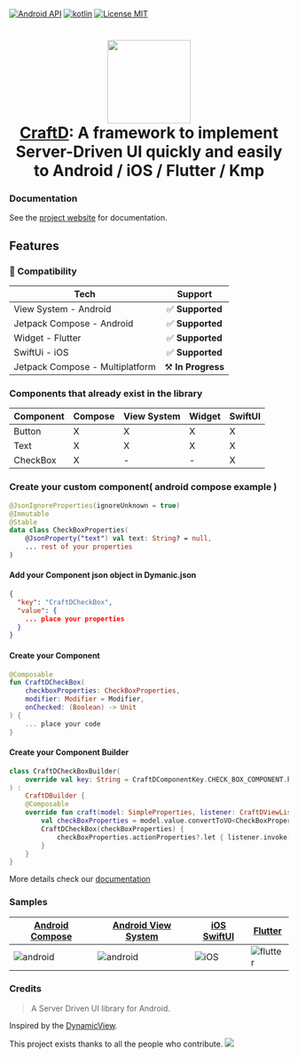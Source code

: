 [![Android API](https://img.shields.io/badge/api-21%2B-brightgreen.svg?style=for-the-badge)](https://android-arsenal.com/api?level=21)
[![kotlin](https://img.shields.io/github/languages/top/codandotv/craftd.svg?style=for-the-badge&color=blueviolet)](https://kotlinlang.org/)
[![License MIT](https://img.shields.io/github/license/codandotv/craftd.svg?style=for-the-badge&color=orange)](https://opensource.org/licenses/MIT)


<h1 align="center">
    <img height="150" src="https://github.com/user-attachments/assets/6893bd0d-7866-44b0-bc34-5c3759c1bacf"/>
    <br>
    <a href="https://codandotv.gitbook.io/craftd">CraftD</a>: A framework to implement Server-Driven UI quickly and easily to Android / iOS / Flutter / Kmp
</h1>

### Documentation
See the [project website](https://codandotv.gitbook.io/craftd) for documentation.

## Features
### 🔗 Compatibility

| Tech                            |      Support         |
|---------------------------------|:--------------------:|
| View System - Android           |  ✅ **Supported**    |
| Jetpack Compose - Android       |  ✅ **Supported**    |
| Widget - Flutter                |  ✅ **Supported**    |
| SwiftUi - iOS                   |  ✅ **Supported**    |
| Jetpack Compose - Multiplatform |  ⚒️ **In Progress**   |

### Components that already exist in the library

| Component | Compose | View System | Widget | SwiftUI |
|-----------|----------|----------|----------|----------|
| Button    |    X    |      X      |    X   |    X    |
| Text      |    X    |      X      |    X   |    X    |
| CheckBox  |    X    |      -      |    -   |    X    |

### Create your custom component( android compose example )

```kotlin
@JsonIgnoreProperties(ignoreUnknown = true)
@Immutable
@Stable
data class CheckBoxProperties(
    @JsonProperty("text") val text: String? = null,
    ... rest of your properties
)

```

#### Add your Component json object in Dymanic.json
```json
{
  "key": "CraftDCheckBox",
  "value": {
    ... place your properties
  }
}

```

#### Create your Component
```kotlin
@Composable
fun CraftDCheckBox(
    checkboxProperties: CheckBoxProperties,
    modifier: Modifier = Modifier,
    onChecked: (Boolean) -> Unit
) {
    ... place your code
}
```

#### Create your Component Builder
```kotlin
class CraftDCheckBoxBuilder(
    override val key: String = CraftDComponentKey.CHECK_BOX_COMPONENT.key
) :
    CraftDBuilder {
    @Composable
    override fun craft(model: SimpleProperties, listener: CraftDViewListener) {
        val checkBoxProperties = model.value.convertToVO<CheckBoxProperties>()
        CraftDCheckBox(checkBoxProperties) {
            checkBoxProperties.actionProperties?.let { listener.invoke(it) }
        }
    }
}
```

More details check our [documentation](https://codandotv.gitbook.io/craftd)


### Samples
| [Android Compose](https://github.com/CodandoTV/CraftD/tree/main/android_kmp/app-sample/src/main/java/com/github/codandotv/craftd/app_sample/presentation/compose) | [Android View System](https://github.com/CodandoTV/CraftD/tree/main/android_kmp/app-sample/src/main/java/com/github/codandotv/craftd/app_sample/presentation/xml) | [iOS SwiftUI](https://github.com/CodandoTV/CraftD/tree/main/ios/sample/CraftDSample) | [Flutter](https://github.com/CodandoTV/CraftD/tree/main/flutter/sample/lib) |
|----------|----------|----------|----------|
| ![android](https://github.com/CodandoTV/CraftD/assets/7690931/aa31d0a2-a998-402c-b2c2-4de5088ee30f) | ![android](https://github.com/CodandoTV/CraftD/assets/7690931/aa31d0a2-a998-402c-b2c2-4de5088ee30f)| ![iOS](https://github.com/CodandoTV/CraftD/assets/7690931/3c249097-6b7f-4afc-bc1a-b51571105d48) | ![flutter](https://github.com/CodandoTV/CraftD/assets/7690931/dfabfda7-6501-4763-b040-3ee9fbf2a2be) | 

### Credits

> A Server Driven UI library for Android.

Inspired by the [DynamicView](https://github.com/rviannaoliveira/DynamicView/).


This project exists thanks to all the people who contribute.
<a href="https://github.com/CodandoTV/CraftD"><img src="https://opencollective.com/craftd/contributors.svg?width=890&button=false" /></a>
